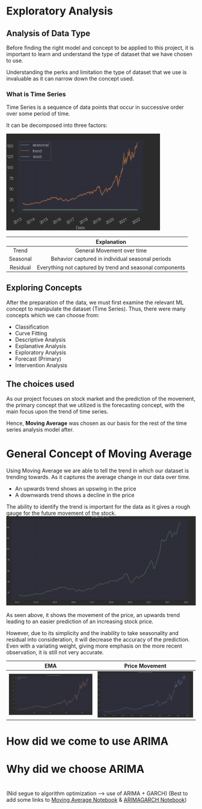 # Exploratory Analysis

## Analysis of Data Type

Before finding the right model and concept to be applied to this project, it is important to 
learn and understand the type of dataset that we have chosen to use. 

Understanding the perks and limitation the type of dataset that we use is 
invaluable as it can narrow down the concept used.

### What is Time Series

Time Series is a sequence of data points that occur in successive order over some
period of time.

It can be decomposed into three factors:

[![TimeSeriesDecomposition.png](../Images/TimeSeriesDecomposition.png)](../Exploratory/MovingAverage.ipynb)

|                      |                        Explanation                         |
|:--------------------:|:----------------------------------------------------------:|
|        Trend         |                 General Movement over time                 |
|       Seasonal       |      Behavior captured in individual seasonal periods      |
|       Residual       |  Everything not captured by trend and seasonal components  | 

## Exploring Concepts

After the preparation of the data, we must first examine the relevant ML concept to manipulate 
the dataset (Time Series). Thus, there were many concepts which we can choose from:

* Classification
* Curve Fitting
* Descriptive Analysis
* Explanative Analysis
* Exploratory Analysis
* Forecast (Primary)
* Intervention Analysis

## The choices used

As our project focuses on stock market and the prediction of the movement, the primary concept that we utilized is
the forecasting concept, with the main focus upon the trend of time series.

Hence, **Moving Average** was chosen as our basis for the rest of the time series analysis model after.  

# General Concept of Moving Average
Using Moving Average we are able to tell the trend in which our dataset is trending towards. As it captures the average change in our data over time.
* An upwards trend shows an upswing in the price
* A downwards trend shows a decline in the price

The ability to identify the trend is important for the data as it gives a rough gauge for the future movement of the stock.
[![MovingAverage.png](../Images/MovingAverage.png)](../Exploratory/MovingAverage.ipynb)

As seen above, it shows the movement of the price, an upwards trend leading to an easier prediction of an increasing stock price.

However, due to its simplicity and the inability to take seasonality and residual into consideration,
it will decrease the accuracy of the prediction. Even with a variating weight, giving more emphasis
on the more recent observation, it is still not very accurate.

|              EMA              |                  Price Movement                   |
|:-----------------------------:|:-------------------------------------------------:|
 | ![EMA.png](../Images/EMA.png) | ![PriceMovement.png](../Images/PriceMovement.png) |

# How did we come to use ARIMA

# Why did we choose ARIMA 
# 

(Nid segue to algorithm optimization --> use of ARIMA + GARCH)
(Best to add some links to [Moving Average Notebook](../Exploratory/MovingAverage.ipynb) & [ARIMAGARCH Notebook](../Analysis/ARIMA-GARCH/ARIMAGARCHPrediction.ipynb))